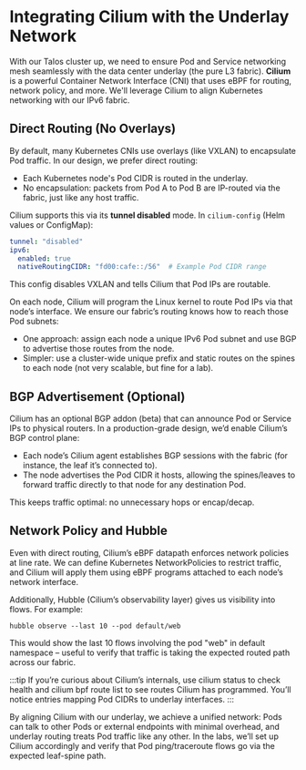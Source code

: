 # Integrating Cilium with the Underlay Network

With our Talos cluster up, we need to ensure Pod and Service networking mesh seamlessly with the data center underlay (the pure L3 fabric). **Cilium** is a powerful Container Network Interface (CNI) that uses eBPF for routing, network policy, and more. We'll leverage Cilium to align Kubernetes networking with our IPv6 fabric.

## Direct Routing (No Overlays)

By default, many Kubernetes CNIs use overlays (like VXLAN) to encapsulate Pod traffic. In our design, we prefer direct routing:
- Each Kubernetes node's Pod CIDR is routed in the underlay.
- No encapsulation: packets from Pod A to Pod B are IP-routed via the fabric, just like any host traffic.

Cilium supports this via its **tunnel disabled** mode. In `cilium-config` (Helm values or ConfigMap):
```yaml
tunnel: "disabled"
ipv6:
  enabled: true
  nativeRoutingCIDR: "fd00:cafe::/56"  # Example Pod CIDR range
```

This config disables VXLAN and tells Cilium that Pod IPs are routable.

On each node, Cilium will program the Linux kernel to route Pod IPs via that node’s interface. We ensure our fabric’s routing knows how to reach those Pod subnets:
- One approach: assign each node a unique IPv6 Pod subnet and use BGP to advertise those routes from the node.
- Simpler: use a cluster-wide unique prefix and static routes on the spines to each node (not very scalable, but fine for a lab).

## BGP Advertisement (Optional)

Cilium has an optional BGP addon (beta) that can announce Pod or Service IPs to physical routers. In a production-grade design, we’d enable Cilium’s BGP control plane:
- Each node’s Cilium agent establishes BGP sessions with the fabric (for instance, the leaf it’s connected to).
- The node advertises the Pod CIDR it hosts, allowing the spines/leaves to forward traffic directly to that node for any destination Pod.

This keeps traffic optimal: no unnecessary hops or encap/decap.

## Network Policy and Hubble

Even with direct routing, Cilium’s eBPF datapath enforces network policies at line rate. We can define Kubernetes NetworkPolicies to restrict traffic, and Cilium will apply them using eBPF programs attached to each node’s network interface.

Additionally, Hubble (Cilium’s observability layer) gives us visibility into flows. For example:

```shell
hubble observe --last 10 --pod default/web
```

This would show the last 10 flows involving the pod "web" in default namespace – useful to verify that traffic is taking the expected routed path across our fabric.

:::tip
If you’re curious about Cilium’s internals, use cilium status to check health and cilium bpf route list to see routes Cilium has programmed. You’ll notice entries mapping Pod CIDRs to underlay interfaces.
:::

By aligning Cilium with our underlay, we achieve a unified network: Pods can talk to other Pods or external endpoints with minimal overhead, and underlay routing treats Pod traffic like any other. In the labs, we’ll set up Cilium accordingly and verify that Pod ping/traceroute flows go via the expected leaf-spine path.